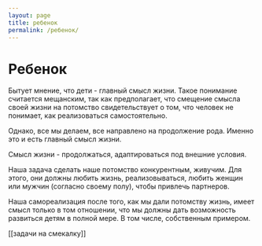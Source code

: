 ```yaml
---
layout: page
title: ребенок
permalink: /ребенок/
---
```

# Ребенок

Бытует мнение, что дети - главный смысл жизни. Такое понимание считается мещанским, так как предполагает, что смещение смысла своей жизни на потомство свидетельствует о том, что человек не понимает, как реализоваться самостоятельно.

Однако, все мы делаем, все направлено на продолжение рода. Именно это и есть главный смысл жизни. 

Смысл жизни - продолжаться, адаптироваться под внешние условия. 

Наша задача сделать наше потомство конкурентным, живучим. Для этого, они должны любить жизнь, реализовываться, любить женщин или мужчин (согласно своему полу), чтобы привлечь партнеров. 

Наша самореализация после того, как мы дали потомству жизнь, имеет смысл только в том отношении, что мы должны дать возможность развиться детям в полной мере. В том числе, собственным примером. 

[[задачи на смекалку]]
